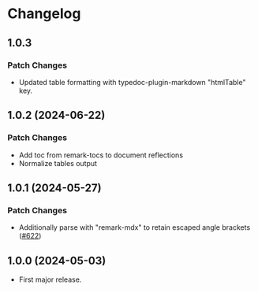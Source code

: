 # Changelog

## 1.0.3

### Patch Changes

- Updated table formatting with typedoc-plugin-markdown "htmlTable" key.

## 1.0.2 (2024-06-22)

### Patch Changes

- Add toc from remark-tocs to document reflections
- Normalize tables output

## 1.0.1 (2024-05-27)

### Patch Changes

- Additionally parse with "remark-mdx" to retain escaped angle brackets ([#622](https://github.com/typedoc2md/typedoc-plugin-markdown/issues/622))

## 1.0.0 (2024-05-03)

- First major release.

